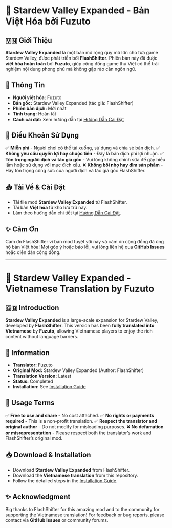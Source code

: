 # 🌾 Stardew Valley Expanded - Bản Việt Hóa bởi Fuzuto

## 🇻🇳 Giới Thiệu
**Stardew Valley Expanded** là một bản mở rộng quy mô lớn cho tựa game Stardew Valley, được phát triển bởi **FlashShifter**. Phiên bản này đã được **việt hóa hoàn toàn** bởi **Fuzuto**, giúp cộng đồng game thủ Việt có thể trải nghiệm nội dung phong phú mà không gặp rào cản ngôn ngữ.

## 📌 Thông Tin
- **Người việt hóa:** Fuzuto
- **Bản gốc:** Stardew Valley Expanded (tác giả: FlashShifter)
- **Phiên bản dịch:** Mới nhất
- **Tình trạng:** Hoàn tất
- **Cách cài đặt:** Xem hướng dẫn tại [Hướng Dẫn Cài Đặt](https://github.com/FlashShifter/StardewValleyExpanded/wiki/Install-guide)

## 📜 Điều Khoản Sử Dụng
✅ **Miễn phí** - Người chơi có thể tải xuống, sử dụng và chia sẻ bản dịch.
✅ **Không yêu cầu quyền lợi hay chuộc tiền** - Đây là bản dịch phi lợi nhuận.
✅ **Tôn trọng người dịch và tác giả gốc** - Vui lòng không chỉnh sửa để gây hiểu lầm hoặc sử dụng với mục đích xấu.
❌ **Không bôi nhọ hay dìm sản phẩm** - Hãy tôn trọng công sức của người dịch và tác giả gốc FlashShifter.

## 📥 Tải Về & Cài Đặt
- Tải file mod **Stardew Valley Expanded** từ FlashShifter.
- Tải bản **Việt hóa** từ kho lưu trữ này.
- Làm theo hướng dẫn chi tiết tại [Hướng Dẫn Cài Đặt](https://github.com/FlashShifter/StardewValleyExpanded/wiki/Install-guide).

## ✨ Cảm Ơn
Cảm ơn FlashShifter vì bản mod tuyệt vời này và cảm ơn cộng đồng đã ủng hộ bản Việt hóa! Mọi góp ý hoặc báo lỗi, vui lòng liên hệ qua **GitHub Issues** hoặc diễn đàn cộng đồng.

---

# 🌾 Stardew Valley Expanded - Vietnamese Translation by Fuzuto

## 🇬🇧 Introduction
**Stardew Valley Expanded** is a large-scale expansion for Stardew Valley, developed by **FlashShifter**. This version has been **fully translated into Vietnamese** by **Fuzuto**, allowing Vietnamese players to enjoy the rich content without language barriers.

## 📌 Information
- **Translator:** Fuzuto
- **Original Mod:** Stardew Valley Expanded (Author: FlashShifter)
- **Translation Version:** Latest
- **Status:** Completed
- **Installation:** See [Installation Guide](https://github.com/FlashShifter/StardewValleyExpanded/wiki/Install-guide)

## 📜 Usage Terms
✅ **Free to use and share** - No cost attached.
✅ **No rights or payments required** - This is a non-profit translation.
✅ **Respect the translator and original author** - Do not modify for misleading purposes.
❌ **No defamation or misrepresentation** - Please respect both the translator’s work and FlashShifter’s original mod.

## 📥 Download & Installation
- Download **Stardew Valley Expanded** from FlashShifter.
- Download the **Vietnamese translation** from this repository.
- Follow the detailed steps in the [Installation Guide](https://github.com/FlashShifter/StardewValleyExpanded/wiki/Install-guide).

## ✨ Acknowledgment
Big thanks to FlashShifter for this amazing mod and to the community for supporting the Vietnamese translation! For feedback or bug reports, please contact via **GitHub Issues** or community forums.


